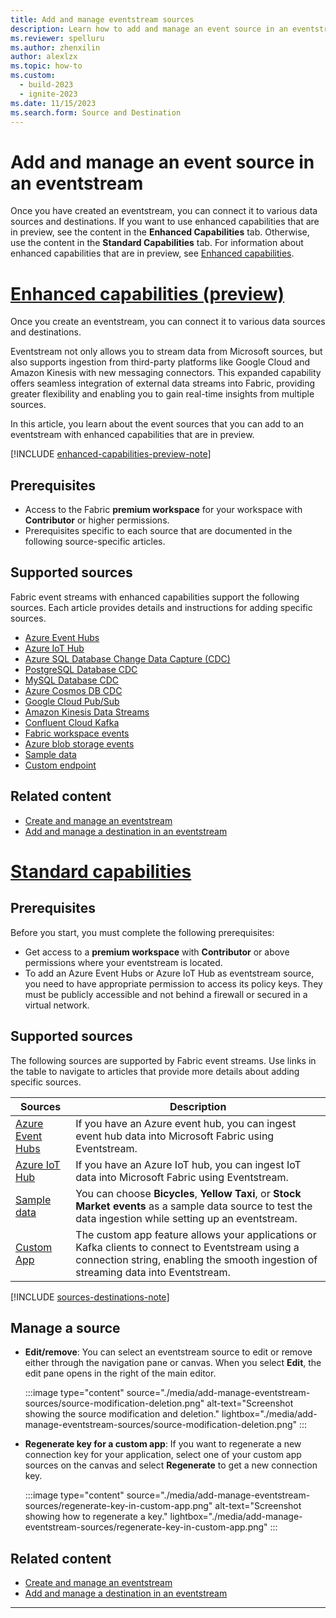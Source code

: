 ```yaml
---
title: Add and manage eventstream sources
description: Learn how to add and manage an event source in an eventstream.
ms.reviewer: spelluru
ms.author: zhenxilin
author: alexlzx
ms.topic: how-to
ms.custom:
  - build-2023
  - ignite-2023
ms.date: 11/15/2023
ms.search.form: Source and Destination
---
```


# Add and manage an event source in an eventstream

Once you have created an eventstream, you can connect it to various data sources and destinations. If you want to use enhanced capabilities that are in preview, see the content in the **Enhanced Capabilities** tab. Otherwise, use the content in the **Standard Capabilities** tab. For information about enhanced capabilities that are in preview, see [Enhanced capabilities](new-capabilities.md).

# [Enhanced capabilities (preview)](#tab/enhancedcapabilities)

Once you create an eventstream, you can connect it to various data sources and destinations.

Eventstream not only allows you to stream data from Microsoft sources, but also supports ingestion from third-party platforms like Google Cloud and Amazon Kinesis with new messaging connectors. This expanded capability offers seamless integration of external data streams into Fabric, providing greater flexibility and enabling you to gain real-time insights from multiple sources.

In this article, you learn about the event sources that you can add to an eventstream with enhanced capabilities that are in preview.

[!INCLUDE [enhanced-capabilities-preview-note](./includes/enhanced-capabilities-preview-note.md)]


## Prerequisites

- Access to the Fabric **premium workspace** for your workspace with **Contributor** or higher permissions.
- Prerequisites specific to each source that are documented in the following source-specific articles.

## Supported sources

Fabric event streams with enhanced capabilities support the following sources. Each article provides details and instructions for adding specific sources.

- [Azure Event Hubs](add-source-azure-event-hubs.md)
- [Azure IoT Hub](add-source-azure-iot-hub.md)
- [Azure SQL Database Change Data Capture (CDC)](add-source-azure-sql-database-change-data-capture.md)
- [PostgreSQL Database CDC](add-source-postgresql-database-change-data-capture.md)
- [MySQL Database CDC](add-source-mysql-database-change-data-capture.md)
- [Azure Cosmos DB CDC](add-source-azure-cosmos-db-change-data-capture.md)
- [Google Cloud Pub/Sub](add-source-google-cloud-pub-sub.md)
- [Amazon Kinesis Data Streams](add-source-amazon-kinesis-data-streams.md)
- [Confluent Cloud Kafka](add-source-confluent-kafka.md)
- [Fabric workspace events](add-source-fabric-workspace.md)
- [Azure blob storage events](add-source-azure-blob-storage.md)
- [Sample data](add-source-sample-data.md)
- [Custom endpoint](add-source-custom-app.md) 

## Related content

- [Create and manage an eventstream](./create-manage-an-eventstream.md)
- [Add and manage a destination in an eventstream](./add-manage-eventstream-destinations.md)

# [Standard capabilities](#tab/standardcapabilities)

## Prerequisites

Before you start, you must complete the following prerequisites:

- Get access to a **premium workspace** with **Contributor** or above permissions where your eventstream is located.
- To add an Azure Event Hubs or Azure IoT Hub as eventstream source, you need to have appropriate permission to access its policy keys. They must be publicly accessible and not behind a firewall or secured in a virtual network.

## Supported sources

The following sources are supported by Fabric event streams. Use links in the table to navigate to articles that provide more details about adding specific sources.

| Sources          | Description |
| --------------- | ---------- |
| [Azure Event Hubs](add-source-azure-event-hubs.md) | If you have an Azure event hub, you can ingest event hub data into Microsoft Fabric using Eventstream.  |
| [Azure IoT Hub](add-source-azure-iot-hub.md) | If you have an Azure IoT hub, you can ingest IoT data into Microsoft Fabric using Eventstream.  |
| [Sample data](add-source-sample-data.md) | You can choose **Bicycles**, **Yellow Taxi**, or **Stock Market events** as a sample data source to test the data ingestion while setting up an eventstream. |
| [Custom App](add-source-custom-app.md) | The custom app feature allows your applications or Kafka clients to connect to Eventstream using a connection string, enabling the smooth ingestion of streaming data into Eventstream. |

[!INCLUDE [sources-destinations-note](./includes/sources-destinations-note.md)]

## Manage a source

- **Edit/remove**: You can select an eventstream source to edit or remove either through the navigation pane or canvas. When you select **Edit**, the edit pane opens in the right of the main editor.

   :::image type="content" source="./media/add-manage-eventstream-sources/source-modification-deletion.png" alt-text="Screenshot showing the source modification and deletion." lightbox="./media/add-manage-eventstream-sources/source-modification-deletion.png" :::

- **Regenerate key for a custom app**: If you want to regenerate a new connection key for your application, select one of your custom app sources on the canvas and select **Regenerate** to get a new connection key.

   :::image type="content" source="./media/add-manage-eventstream-sources/regenerate-key-in-custom-app.png" alt-text="Screenshot showing how to regenerate a key." lightbox="./media/add-manage-eventstream-sources/regenerate-key-in-custom-app.png" :::

## Related content

- [Create and manage an eventstream](./create-manage-an-eventstream.md)
- [Add and manage a destination in an eventstream](./add-manage-eventstream-destinations.md)

---